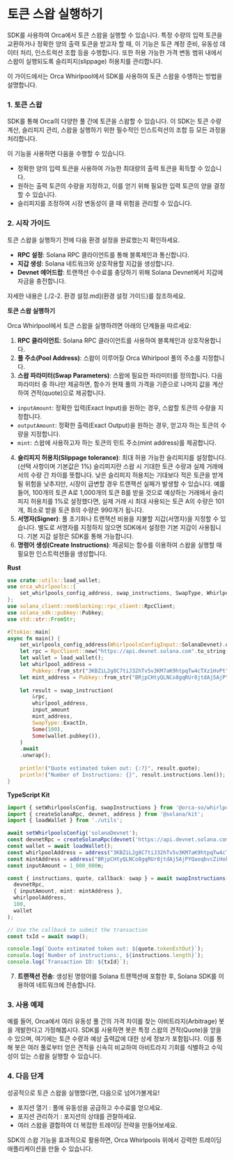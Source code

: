 # 토큰 스왑 실행하기

SDK를 사용하여 Orca에서 토큰 스왑을 실행할 수 있습니다. 특정 수량의 입력 토큰을 교환하거나 정확한 양의 출력 토큰을 받고자 할 때, 이 기능은 토큰 계정 준비, 유동성 데이터 처리, 인스트럭션 조합 등을 수행합니다. 또한 허용 가능한 가격 변동 범위 내에서 스왑이 실행되도록 슬리피지(slippage) 허용치를 관리합니다.

이 가이드에서는 Orca Whirlpool에서 SDK를 사용하여 토큰 스왑을 수행하는 방법을 설명합니다.

### 1. 토큰 스왑

SDK를 통해 Orca의 다양한 풀 간에 토큰을 스왑할 수 있습니다. 이 SDK는 토큰 수량 계산, 슬리피지 관리, 스왑을 실행하기 위한 필수적인 인스트럭션의 조합 등 모든 과정을 처리합니다.

이 기능을 사용하면 다음을 수행할 수 있습니다.

* 정확한 양의 입력 토큰을 사용하여 가능한 최대량의 출력 토큰을 획득할 수 있습니다.
* 원하는 출력 토큰의 수량을 지정하고, 이를 얻기 위해 필요한 입력 토큰의 양을 결정할 수 있습니다.
* 슬리피지를 조정하여 시장 변동성이 클 때 위험을 관리할 수 있습니다.

### 2. 시작 가이드

토큰 스왑을 실행하기 전에 다음 환경 설정을 완료했는지 확인하세요.

* **RPC 설정**: Solana RPC 클라이언트를 통해 블록체인과 통신합니다.
* **지갑 생성**: Solana 네트워크와 상호작용할 지갑을 생성합니다.
* **Devnet 에어드랍**: 트랜잭션 수수료를 충당하기 위해 Solana Devnet에서 지갑에 자금을 충전합니다.

자세한 내용은 [./2-2. 환경 설정.md](환경 설정 가이드)를 참조하세요.

**토큰 스왑 실행하기**

Orca Whirlpool에서 토큰 스왑을 실행하려면 아래의 단계들을 따르세요:
1. **RPC 클라이언트**: Solana RPC 클라이언트를 사용하여 블록체인과 상호작용합니다.
2. **풀 주소(Pool Address)**: 스왑이 이루어질 Orca Whirlpool 풀의 주소를 지정합니다.
3. **스왑 파라미터(Swap Parameters)**: 스왑에 필요한 파라미터를 정의합니다. 다음 파라미터 중 하나만 제공하면, 함수가 현재 풀의 가격을 기준으로 나머지 값을 계산하여 견적(quote)으로 제공합니다.

* `inputAmount`: 정확한 입력(Exact Input)을 원하는 경우, 스왑할 토큰의 수량을 지정합니다.
* `outputAmount`: 정확한 출력(Exact Output)을 원하는 경우, 얻고자 하는 토큰의 수량을 지정합니다.
* `mint`: 스왑에 사용하고자 하는 토큰의 민트 주소(mint address)를 제공합니다.

4. **슬리피지 허용치(Slippage tolerance)**: 최대 허용 가능한 슬리피지를 설정합니다. (선택 사항이며 기본값은 1%) 슬리피지란 스왑 시 기대한 토큰 수량과 실제 거래에서의 수량 간 차이를 뜻합니다. 낮은 슬리피지 허용치는 기대보다 적은 토큰을 받게 될 위험을 낮추지만, 시장이 급변할 경우 트랜잭션 실패가 발생할 수 있습니다. 예를 들어, 100개의 토큰 A로 1,000개의 토큰 B를 받을 것으로 예상하는 거래에서 슬리피지 허용치를 1%로 설정했다면, 실제 거래 시 최대 사용되는 토큰 A의 수량은 101개, 최소로 받을 토큰 B의 수량은 990개가 됩니다.
5. **서명자(Signer)**: 풀 초기화나 트랜잭션 비용을 지불할 지갑(서명자)을 지정할 수 있습니다. 별도로 서명자를 지정하지 않으면 SDK에서 설정한 기본 지갑이 사용됩니다. 기본 지갑 설정은 SDK를 통해 가능합니다.
6. **명령어 생성(Create Instructions)**: 제공되는 함수를 이용하여 스왑을 실행할 때 필요한 인스트럭션들을 생성합니다.

**Rust**
```rust
use crate::utils::load_wallet;
use orca_whirlpools::{
    set_whirlpools_config_address, swap_instructions, SwapType, WhirlpoolsConfigInput,
};
use solana_client::nonblocking::rpc_client::RpcClient;
use solana_sdk::pubkey::Pubkey;
use std::str::FromStr;

#[tokio::main]
async fn main() {
    set_wirlpools_config_address(WhirlpoolsConfigInput::SolanaDevnet).unwrap();
    let rpc = RpcClient::new("https://api.devnet.solana.com".to_string());
    let wallet = load_wallet();
    let whirlpool_address = 
        Pubkey::from_str("3KBZiL2g8C7tiJ32hTv5v3KM7aK9htpqTw4cTXz1HvPt").unwrap();
    let mint_address = Pubkey::from_str("BRjpCHtyQLNCo8gqRUr8jtdAj5AjPYQaoqbvcZiHok1k").unwrap();
    
    let result = swap_instruction(
        &rpc,
        whirlpool_address,
        input_amount
        mint_address,
        SwapType::ExactIn,
        Some(100),
        Some(wallet.pubkey()),
    )
    .await
    .unwrap();
    
    println!("Quote estimated token out: {:?}", result.quote);
    println!("Number of Instructions: {}", result.instructions.len());
}
```

**TypeScript Kit**

```typescript
import { setWhirlpoolsConfig, swapInstructions } from '@orca-so/whirlpools';
import { createSolanaRpc, devnet, address } from '@solana/kit';
import { loadWallet } from './utils';

await setWhirlpoolsConfig('solanaDevnet');
const devnetRpc = createSolanaRpc(devnet('https://api.devnet.solana.com'));
const wallet = await loadWallet();
const whirlpoolAddress = address("3KBZiL2g8C7tiJ32hTv5v3KM7aK9htpqTw4cTXz1HvPt");
const mintAddress = address("BRjpCHtyQLNCo8gqRUr8jtdAj5AjPYQaoqbvcZiHok1k");
const inputAmount = 1_000_000n;

const { instructions, quote, callback: swap } = await swapInstructions(
  devnetRpc,
  { inputAmount, mint: mintAddress },
  whirlpoolAddress,
  100,
  wallet
);

// Use the callback to submit the transaction
const txId = await swap();

console.log(`Quote estimated token out: ${quote.tokenEstOut}`);
console.log(`Number of instructions:, ${instructions.length}`);
console.log(`Transaction ID: ${txId}`);
```

7. **트랜잭션 전송**: 생성된 명령어를 Solana 트랜잭션에 포함한 후, Solana SDK를 이용하여 네트워크에 전송합니다.

### 3. 사용 예제

예를 들어, Orca에서 여러 유동성 풀 간의 가격 차이를 찾는 아비트라지(Arbitrage) 봇을 개발한다고 가정해봅시다. SDK를 사용하면 봇은 특정 스왑의 견적(Quote)을 얻을 수 있으며, 여기에는 토큰 수량과 예상 출력값에 대한 상세 정보가 포함됩니다. 이를 통해 봇은 여러 풀로부터 얻은 견적을 신속히 비교하여 아비트라지 기회를 식별하고 수익성이 있는 스왑을 실행할 수 있습니다.

### 4. 다음 단계

성공적으로 토큰 스왑을 실행했다면, 다음으로 넘어가볼게요!
* 포지션 열기 : 풀에 유동성을 공급하고 수수료를 얻으세요.
* 포지션 관리하기 : 포지션의 상태를 관찰하세요.
* 여러 스왑을 결합하여 더 복잡한 트레이딩 전략을 만들어보세요.

SDK의 스왑 기능을 효과적으로 활용하면, Orca Whirlpools 위에서 강력한 트레이딩 애플리케이션을 만들 수 있습니다.